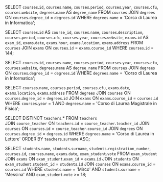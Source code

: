 <!-- 
Join 1:
Selezionare tutti i corsi del Corso di Laurea in Informatica (22)
-->

SELECT `courses`.`id`, `courses`.`name`, `courses`.`period`, `courses`.`year`, `courses`.`cfu`, `courses`.`website`, `degrees`.`name` AS `degree_name`
FROM `courses`
JOIN `degrees` ON `courses`.`degree_id` = `degrees`.`id`
WHERE `degrees`.`name` = 'Corso di Laurea in Informatica';

<!-- 
Join 2:
Selezionare le informazioni sul corso con id = 144, con tutti i relativi appelli d’esame
-->

SELECT `courses`.`id` AS `course_id`, `courses`.`name`, `courses`.`description`, `courses`.`period`, `courses`.`cfu`, `courses`.`year`, `courses`.`website`, `exams`.`id` AS `exam_id`, `exams`.`date`, `exams`.`hour`, `exams`.`location`, `exams`.`address`
FROM `courses`
JOIN `exams` ON `courses`.`id` = `exams`.`course_id`
WHERE `courses`.`id` = 144;

<!-- 
Join 3:
Selezionare a quale dipartimento appartiene il Corso di Laurea in Diritto
dell'Economia (Dipartimento di Scienze politiche, giuridiche e studi internazionali)
-->

SELECT `courses`.`id`, `courses`.`name`, `courses`.`period`, `courses`.`year`, `courses`.`cfu`, `courses`.`website`, `degrees`.`name` AS `degree_name`
FROM `courses`
JOIN `degrees` ON `courses`.`degree_id` = `degrees`.`id`
WHERE `degrees`.`name` = 'Corso di Laurea in Informatica';

<!-- 
Join 4:
Selezionare tutti gli appelli d'esame del Corso di Laurea Magistrale in Fisica del
primo anno
-->

SELECT `courses`.`name`, `courses`.`period`, `courses`.`cfu`, `exams`.`date`, `exams`.`location`, `exams`.`address` 
FROM `degrees` 
JOIN `courses` ON `courses`.`degree_id` = `degrees`.`id` 
JOIN `exams` ON `exams`.`course_id` = `courses`.`id` 
WHERE `courses`.`year` = 1 AND `degrees`.`name` = 'Corso di Laurea Magistrale in Fisica';

<!-- 
Join 5:
Selezionare tutti i docenti che insegnano nel Corso di Laurea in Lettere (21)
-->

SELECT DISTINCT `teachers`.*
FROM `teachers`     
JOIN `course_teacher` ON `teachers`.`id` = `course_teacher`.`teacher_id`
JOIN `courses` ON `courses`.`id` = `course_teacher`.`course_id`
JOIN `degrees` ON `courses`.`degree_id` = `degrees`.`id`
WHERE `degrees`.`name` = 'Corso di Laurea in Lettere'
ORDER BY `teachers`.`surname` ASC;

<!-- 
Join 6:
Selezionare il libretto universitario di Mirco Messina (matricola n. 620320)
-->

SELECT `students`.`name`, `students`.`surname`, `students`.`registration_number`, `courses`.`id`, `courses`.`name`, `exams`.`date`, `exam_student`.`vote`
FROM `exam_student`
JOIN `exams` ON `exam_student`.`exam_id` =  `exams`.`id`
JOIN `students` ON `exam_student`.`student_id` = `students`.`id`
JOIN `courses` ON `exams`.`course_id` = `courses`.`id`
WHERE `students`.`name` = 'Mirco' 
AND `students`.`surname` = 'Messina'
AND `exam_student`.`vote` >= 18;